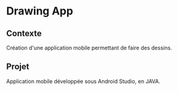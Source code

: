 # Drawing App

## Contexte

Création d'une application mobile permettant de faire des dessins.

## Projet

Application mobile développée sous Android Studio, en JAVA.
